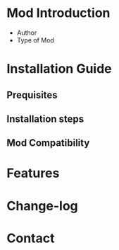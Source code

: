 # Mod Introduction
 - Author
 - Type of Mod

# Installation Guide
## Prequisites  

## Installation steps  

## Mod Compatibility

# Features

# Change-log

# Contact
